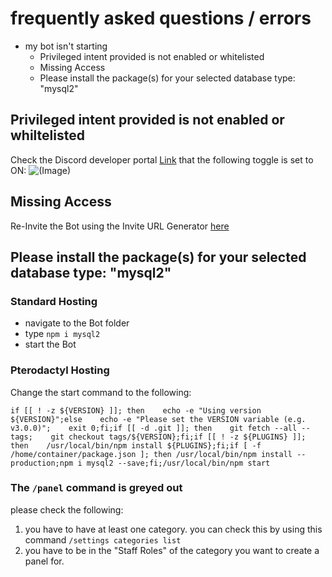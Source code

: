 # frequently asked questions / errors

 - my bot isn't starting
   - Privileged intent provided is not enabled or whitelisted
   - Missing Access
   - Please install the package(s) for your selected database type: "mysql2"




## Privileged intent provided is not enabled or whiltelisted

Check the Discord developer portal [Link](https://discord.com/developers/applications) that the following toggle is set to ON:
  ![(Image)](https://static.eartharoid.me/sharex/21/09/tsCX8IVoaa.png)
  
## Missing Access
Re-Invite the Bot using the Invite URL Generator [here](https://discordtickets.app/invite-url-generator/)

## Please install the package(s) for your selected database type: "mysql2"

### Standard Hosting
- navigate to the Bot folder
- type `npm i mysql2`
- start the Bot

### Pterodactyl Hosting
Change the start command to the following:
```
if [[ ! -z ${VERSION} ]]; then    echo -e "Using version ${VERSION}";else    echo -e "Please set the VERSION variable (e.g. v3.0.0)";    exit 0;fi;if [[ -d .git ]]; then    git fetch --all --tags;    git checkout tags/${VERSION};fi;if [[ ! -z ${PLUGINS} ]]; then    /usr/local/bin/npm install ${PLUGINS};fi;if [ -f /home/container/package.json ]; then /usr/local/bin/npm install --production;npm i mysql2 --save;fi;/usr/local/bin/npm start
```

### The `/panel` command is greyed out
please check the following:
1. you have to have at least one category. you can check this by using this command `/settings categories list`
2. you have to be in the "Staff Roles" of the category you want to create a panel for.
